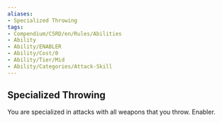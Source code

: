 ```yaml
---
aliases:
- Specialized Throwing
tags:
- Compendium/CSRD/en/Rules/Abilities
- Ability
- Ability/ENABLER
- Ability/Cost/0
- Ability/Tier/Mid
- Ability/Categories/Attack-Skill
---
```


  
## Specialized Throwing  
You are specialized in attacks with all weapons that you throw. Enabler.